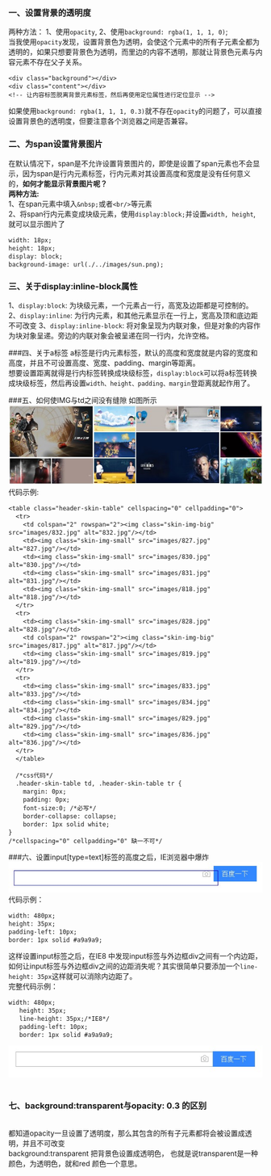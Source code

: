 ### 一、设置背景的透明度
两种方法： 1、使用`opacity`, 2、使用`background: rgba(1, 1, 1, 0)`;<br/>
当我使用`opacity`发现，设置背景色为透明，会使这个元素中的所有子元素全都为透明的，如果只想要背景色为透明，而里边的内容不透明，那就让背景色元素与内容元素不存在父子关系。
```
<div class="background"></div>
<div class="content"></div> 
<!-- 让内容标签脱离背景元素标签，然后再使用定位属性进行定位显示 -->
```
如果使用`background: rgba(1, 1, 1, 0.3)`就不存在`opacity`的问题了，可以直接设置背景色的透明度，但要注意各个浏览器之间是否兼容。

### 二、为span设置背景图片
在默认情况下，span是不允许设置背景图片的，即使是设置了span元素也不会显示，因为span是行内元素标签，行内元素对其设置高度和宽度是没有任何意义的，**如何才能显示背景图片呢？**<br/>
**两种方法:**<br/>
1、在span元素中填入`&nbsp;`或者`<br/>`等元素<br/>
2、将span行内元素变成块级元素，使用`display:block;`并设置`width, height`,就可以显示图片了
```
width: 18px;
height: 18px;
display: block;
background-image: url(./../images/sun.png);
```

### 三、关于display:inline-block属性
1、`display:block`: 为块级元素，一个元素占一行，高宽及边距都是可控制的。
2、`display:inline`: 为行内元素，和其他元素显示在一行上，宽高及顶和底边距不可改变
3、`display:inline-block`: 将对象呈现为内联对象，但是对象的内容作为块对象呈递。旁边的内联对象会被呈递在同一行内，允许空格。

###四、关于a标签
a标签是行内元素标签，默认的高度和宽度就是内容的宽度和高度，并且不可设置高度、宽度、padding、margin等距离。<br/>
想要设置距离就得是行内标签转换成块级标签，`display:block`可以将a标签转换成块级标签，然后再设置`width、height、padding、margin`登距离就起作用了。


###五、如何使IMG与td之间没有缝隙
如图所示
![无间隙](https://github.com/qimeijun/CSS3/blob/master/2016-12-21_162602.jpg)
代码示例:
```
<table class="header-skin-table" cellspacing="0" cellpadding="0">
  <tr>
    <td colspan="2" rowspan="2"><img class="skin-img-big" src="images/832.jpg" alt="832.jpg"/></td>
    <td><img class="skin-img-small" src="images/827.jpg" alt="827.jpg"/></td>
    <td><img class="skin-img-small" src="images/830.jpg" alt="830.jpg"/></td>
    <td><img class="skin-img-small" src="images/831.jpg" alt="831.jpg"/></td>
    <td><img class="skin-img-small" src="images/818.jpg" alt="818.jpg"/></td>
  </tr>
  <tr>
    <td><img class="skin-img-small" src="images/828.jpg" alt="828.jpg"/></td>
    <td colspan="2" rowspan="2"><img class="skin-img-big" src="images/817.jpg" alt="817.jpg"/></td>
    <td><img class="skin-img-small" src="images/819.jpg" alt="819.jpg"/></td>
  </tr>
  <tr>
    <td><img class="skin-img-small" src="images/833.jpg" alt="833.jpg"/></td>
    <td><img class="skin-img-small" src="images/834.jpg" alt="834.jpg"/></td>
    <td><img class="skin-img-small" src="images/829.jpg" alt="829.jpg"/></td>
    <td><img class="skin-img-small" src="images/836.jpg" alt="836.jpg"/></td>
  </tr>
  </table>
  
  /*css代码*/
  .header-skin-table td, .header-skin-table tr {
    margin: 0px;
    padding: 0px;
    font-size:0; /*必写*/
    border-collapse: collapse;
    border: 1px solid white;
}
/*cellspacing="0" cellpadding="0" 缺一不可*/
```
###六、设置input[type=text]标签的高度之后，IE浏览器中爆炸
![爆炸](https://github.com/qimeijun/CSS3/blob/master/baidu-search.jpg)<br/>
代码示例：
```
width: 480px;
height: 35px;
padding-left: 10px;
border: 1px solid #a9a9a9;
```
这样设置input标签之后，在IE8 中发现input标签与外边框div之间有一个内边距，如何让input标签与外边框div之间的边距消失呢？其实很简单只要添加一个`line-height: 35px`这样就可以消除内边距了。<br/>
完整代码示例：
 ```
 width: 480px;
    height: 35px;
    line-height: 35px;/*IE8*/
    padding-left: 10px;
    border: 1px solid #a9a9a9;
 ```
 ![正常](https://github.com/qimeijun/CSS3/blob/master/baidu-search-good.jpg)<br/><br/>
 
 
 ### 七、background:transparent与opacity: 0.3 的区别
 <br/>
 都知道opacity一旦设置了透明度，那么其包含的所有子元素都将会被设置成透明，并且不可改变<br/>
 background:transparent 把背景色设置成透明色， 也就是说transparent是一种颜色，为透明色，就和red 颜色一个意思。
